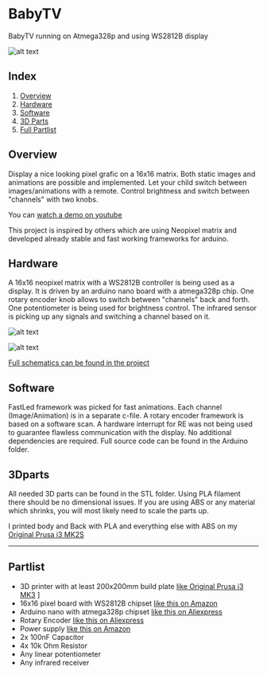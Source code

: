 # BabyTV
BabyTV running on Atmega328p and using WS2812B display

![alt text][logo]

## Index
 1. [Overview](#overview)
 2. [Hardware](#hardware)
 3. [Software](#software)
 4. [3D Parts](#3dparts)
 5. [Full Partlist](#partlist)

## Overview
Display a nice looking pixel grafic on a 16x16 matrix. Both static images and animations are possible and implemented. Let your child switch between images/animations with a remote. Control brightness and switch between "channels" with two knobs.  

You can [watch a demo on youtube](https://youtu.be/bw_D5chaiGM)

This project is inspired by others which are using Neopixel matrix and developed already stable and fast working frameworks for arduino. 

## Hardware
A 16x16 neopixel matrix with a WS2812B controller is being used as a display. It is driven by an arduino nano board with a atmega328p chip. One rotary encoder knob allows to switch between "channels" back and forth. One potentiometer is being used for brightness control. The infrared sensor is picking up any signals and switching a channel based on it.

![alt text][ElectronicsOverview]

![alt text][ElectronicsMainboard]

[Full schematics can be found in the project](https://github.com/workinghard/BabyTV/raw/master/Schematics/BabyTV.pdf)

## Software
FastLed framework was picked for fast animations. Each channel (Image/Animation) is in a separate c-file. A rotary encoder framework is based on a software scan. A hardware interrupt for RE was not being used to guarantee flawless communication with the display. No additional dependencies are required. Full source code can be found in the Arduino folder.  
 
## 3Dparts
All needed 3D parts can be found in the STL folder. Using PLA filament there should be no dimensional issues. If you are using ABS or any material which shrinks, you will most likely need to scale the parts up.

I printed body and Back with PLA and everything else with ABS on my [Original Prusa i3 MK2S](https://shop.prusa3d.com/en/) 

----

## Partlist
 * 3D printer with at least 200x200mm build plate [like Original Prusa i3 MK3](https://shop.prusa3d.com/en/) ]
 * 16x16 pixel board with WS2812B chipset [like this on Amazon](https://www.amazon.com/gp/product/B01DC0IOCK)
 * Arduino nano with atmega328p chipset [like this on Aliexpress](https://www.aliexpress.com/item/Nano-CH340-ATmega328P-MicroUSB-Compatible-for-Arduino-Nano-V3-0/32740641316.html)
 * Rotary Encoder [like this on Aliexpress](https://www.aliexpress.com/item/Free-Shipping-10pcs-lot-Rotary-encoder-switch-five-feet-short-handle-Best-quality/32543561073.html)
 * Power supply [like this on Amazon](https://www.amazon.com/ALITOVE-Transformer-Converter-5-5x2-1mm-100V-240V/dp/B01M0KLECZ)
 * 2x 100nF Capacitor
 * 4x 10k Ohm Resistor
 * Any linear potentiometer
 * Any infrared receiver
 

[logo]: https://github.com/workinghard/BabyTV/raw/master/images/BabyTV_Icon.png "Logo"
[demo]: http://img.youtube.com/vi/bw_D5chaiGM/0.jpg "Demo"
[ElectronicsOverview]: https://github.com/workinghard/BabyTV/raw/master/images/BabyTV_Electronics_Overview.JPG
[ElectronicsMainboard]: https://github.com/workinghard/BabyTV/raw/master/images/BabyTV_Electronics_Mainboard.JPG
